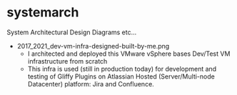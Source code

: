 # systemarch
System Architectural Design Diagrams etc...

* 2017_2021_dev-vm-infra-designed-built-by-me.png
	* I architected and deployed this VMware vSphere bases Dev/Test VM infrastructure from scratch
	* This infra is used (still in production today) for development and testing of Gliffy Plugins 
		on Atlassian Hosted (Server/Multi-node Datacenter) platform: Jira and Confluence.
